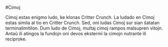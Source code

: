 #Cimoj

Cimoj estas enigmo ludo, ke klonas Critter Crunch.  La ludado en Cimoj estas
simila al tio en Critter Crunch.  Sed, oni ludas Cimoj sur sian ŝatatan
terminalimitilon.  Dum ludo de Cimoj, multaj cimoj rampos malsupren vitojn.
Antaŭ ili atingos la fundojn oni devos ekstermi la cimojn nutrante ili
reciproke.
